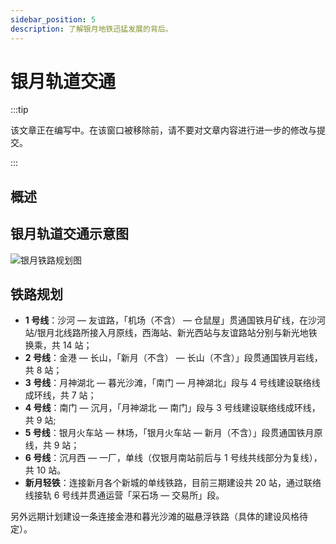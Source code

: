 ```yaml
---
sidebar_position: 5
description: 了解银月地铁迅猛发展的背后。
---
```


# 银月轨道交通

:::tip

该文章正在编写中。在该窗口被移除前，请不要对文章内容进行进一步的修改与提交。

:::

## 概述

## 银月轨道交通示意图

![银月铁路规划图](/servers/SurvivalIII/railway_transit/silvermoon_railmap.png)

## 铁路规划

- **1 号线**：沙河 — 友谊路，「机场（不含） — 仓鼠屋」贯通国铁月矿线，在沙河站/银月北线路所接入月原线，西海站、新光西站与友谊路站分别与新光地铁换乘，共 14 站；
- **2 号线**：金港 — 长山，「新月（不含） — 长山（不含）」段贯通国铁月岩线，共 8 站；
- **3 号线**：月神湖北 — 暮光沙滩，「南门 — 月神湖北」段与 4 号线建设联络线成环线，共 7 站；
- **4 号线**：南门 — 沉月，「月神湖北 — 南门」段与 3 号线建设联络线成环线，共 9 站;
- **5 号线**：银月火车站 — 林场，「银月火车站 — 新月（不含）」段贯通国铁月原线，共 9 站；
- **6 号线**：沉月西 — 一厂，单线（仅银月南站前后与 1 号线共线部分为复线），共 10 站。
- **新月轻铁**：连接新月各个新城的单线铁路，目前三期建设共 20 站，通过联络线接轨 6 号线并贯通运营「采石场 — 交易所」段。

另外远期计划建设一条连接金港和暮光沙滩的磁悬浮铁路（具体的建设风格待定）。
